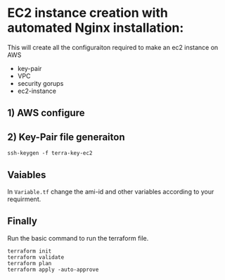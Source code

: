 # EC2 instance creation with automated Nginx installation:

This will create all the configuraiton required to make an ec2 instance on AWS

-  key-pair
-  VPC
-  security gorups
-  ec2-instance

## 1) AWS configure

## 2) Key-Pair file generaiton

```
ssh-keygen -f terra-key-ec2
```
## Vaiables

In `Variable.tf` change the ami-id and other variables according to your requirment.

## Finally

Run the basic command to run the terraform file.

```
terraform init
terraform validate
terraform plan
terraform apply -auto-approve
```
